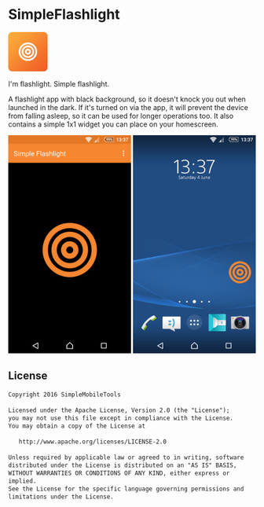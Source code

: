 # SimpleFlashlight
<img alt="Logo" src="app/src/main/res/mipmap-xxxhdpi/launcher.png" width="80">

I'm flashlight. Simple flashlight.

A flashlight app with black background, so it doesn't knock you out when launched in the dark. If it's turned on via the app, it will prevent the device from falling asleep, so it can be used for longer operations too. It also contains a simple 1x1 widget you can place on your homescreen.

<img alt="App image" src="screenshots/app.png" width="250">
<img alt="App image" src="screenshots/widget.png" width="250">

License
-------
    Copyright 2016 SimpleMobileTools
    
    Licensed under the Apache License, Version 2.0 (the "License");
    you may not use this file except in compliance with the License.
    You may obtain a copy of the License at
    
       http://www.apache.org/licenses/LICENSE-2.0
    
    Unless required by applicable law or agreed to in writing, software
    distributed under the License is distributed on an "AS IS" BASIS,
    WITHOUT WARRANTIES OR CONDITIONS OF ANY KIND, either express or implied.
    See the License for the specific language governing permissions and
    limitations under the License.
